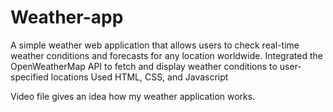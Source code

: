 # Weather-app
A simple weather web application that allows users to check real-time weather conditions and forecasts for any location worldwide.
Integrated the OpenWeatherMap API to fetch and display weather conditions to user-specified locations
Used HTML, CSS, and Javascript

Video file gives an idea how my weather application works.
